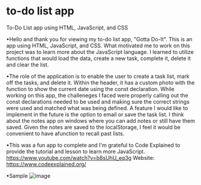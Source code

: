# to-do list app
 To-Do List app using HTML, JavaScript, and CSS

 •Hello and thank you for viewing my to-do list app, "Gotta Do-It". This is an app using HTML, JavaScript, and CSS.
 What motivated me to work on this project was to learn more about the JavaScript language. I learned to utilize functions
 that would load the data, create a new task, complete it, delete it and clear the list. 


•The role of the application is to enable the user to create a task list, mark off the tasks, and delete it. Within the header, it has a custom photo with the function to show the current date using the const declaration. While working on this app, the challeneges I faced were properly calling out the const declarations needed to be used and making sure the 
correct strings were used and matched what was being defined. A feature I would like to implement in the future is the option to email or save the task list. I think about the notes app on windows where you can add notes or still have them saved. Given the notes are saved to the localStorage, I feel it would be convenient to have afunction to recall past lists.

•This was a fun app to complete and I'm grateful to Code Explained to provide the tutorial and lesson to learn more
JavaScript. 
https://www.youtube.com/watch?v=b8sUhU_eq3g
Website: https://www.codeexplained.org/

•Sample
![image](https://user-images.githubusercontent.com/59490521/118532113-94e1ff80-b714-11eb-82bc-e6723e0aaee3.png)
